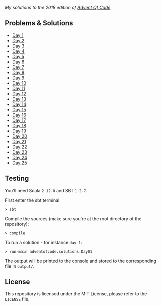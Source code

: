 _My solutions to the 2018 edition of [Advent Of Code](https://adventofcode.com)._


## Problems & Solutions

* [Day 1](https://adventofcode.com/2018/day/1)<!--: [solution](https://github.com/uzairfaisal/AdventOfCode-2018/blob/master/src/main/scala/adventofcode/solutions/Day01.scala) -->
* [Day 2](https://adventofcode.com/2018/day/2)<!--: [solution](https://github.com/uzairfaisal/AdventOfCode-2018/blob/master/src/main/scala/adventofcode/solutions/Day02.scala) -->
* [Day 3](https://adventofcode.com/2018/day/3)<!--: [solution](https://github.com/uzairfaisal/AdventOfCode-2018/blob/master/src/main/scala/adventofcode/solutions/Day03.scala) -->
* [Day 4](https://adventofcode.com/2018/day/4)<!--: [solution](https://github.com/uzairfaisal/AdventOfCode-2018/blob/master/src/main/scala/adventofcode/solutions/Day04.scala) -->
* [Day 5](https://adventofcode.com/2018/day/5)<!-- : [solution](https://github.com/uzairfaisal/AdventOfCode-2018/blob/master/src/main/scala/adventofcode/solutions/Day05.scala) -->
* [Day 6](https://adventofcode.com/2018/day/6)<!-- : [solution](https://github.com/uzairfaisal/AdventOfCode-2018/blob/master/src/main/scala/adventofcode/solutions/Day06.scala) -->
* [Day 7](https://adventofcode.com/2018/day/7)<!-- : [solution](https://github.com/uzairfaisal/AdventOfCode-2018/blob/master/src/main/scala/adventofcode/solutions/Day07.scala) -->
* [Day 8](https://adventofcode.com/2018/day/8)<!-- : [solution](https://github.com/uzairfaisal/AdventOfCode-2018/blob/master/src/main/scala/adventofcode/solutions/Day08.scala) -->
* [Day 9](https://adventofcode.com/2018/day/9)<!-- : [solution](https://github.com/uzairfaisal/AdventOfCode-2018/blob/master/src/main/scala/adventofcode/solutions/Day09.scala) -->
* [Day 10](https://adventofcode.com/2018/day/10)<!-- : [solution](https://github.com/uzairfaisal/AdventOfCode-2018/blob/master/src/main/scala/adventofcode/solutions/Day10.scala) -->
* [Day 11](https://adventofcode.com/2018/day/11)<!-- : [solution](https://github.com/uzairfaisal/AdventOfCode-2018/blob/master/src/main/scala/adventofcode/solutions/Day11.scala) -->
* [Day 12](https://adventofcode.com/2018/day/12)<!-- : [solution](https://github.com/uzairfaisal/AdventOfCode-2018/blob/master/src/main/scala/adventofcode/solutions/Day12.scala) -->
* [Day 13](https://adventofcode.com/2018/day/13)<!-- : [solution](https://github.com/uzairfaisal/AdventOfCode-2018/blob/master/src/main/scala/adventofcode/solutions/Day13.scala) -->
* [Day 14](https://adventofcode.com/2018/day/14)<!-- : [solution](https://github.com/uzairfaisal/AdventOfCode-2018/blob/master/src/main/scala/adventofcode/solutions/Day14.scala) -->
* [Day 15](https://adventofcode.com/2018/day/15)<!-- : [solution](https://github.com/uzairfaisal/AdventOfCode-2018/blob/master/src/main/scala/adventofcode/solutions/Day15.scala) -->
* [Day 16](https://adventofcode.com/2018/day/16)<!-- : [solution](https://github.com/uzairfaisal/AdventOfCode-2018/blob/master/src/main/scala/adventofcode/solutions/Day16.scala) -->
* [Day 17](https://adventofcode.com/2018/day/17)<!-- : [solution](https://github.com/uzairfaisal/AdventOfCode-2018/blob/master/src/main/scala/adventofcode/solutions/Day17.scala) -->
* [Day 18](https://adventofcode.com/2018/day/18)<!-- : [partial solution](https://github.com/uzairfaisal/AdventOfCode-2018/blob/master/src/main/scala/adventofcode/solutions/Day18.scala) -->
* [Day 19](https://adventofcode.com/2018/day/19)<!-- : [solution](https://github.com/uzairfaisal/AdventOfCode-2018/blob/master/src/main/scala/adventofcode/solutions/Day19.scala) -->
* [Day 20](https://adventofcode.com/2018/day/20)<!-- : [solution](https://github.com/uzairfaisal/AdventOfCode-2018/blob/master/src/main/scala/adventofcode/solutions/Day20.scala) -->
* [Day 21](https://adventofcode.com/2018/day/21)<!-- : [solution](https://github.com/uzairfaisal/AdventOfCode-2018/blob/master/src/main/scala/adventofcode/solutions/Day21.scala) -->
* [Day 22](https://adventofcode.com/2018/day/22)<!-- : [solution](https://github.com/uzairfaisal/AdventOfCode-2018/blob/master/src/main/scala/adventofcode/solutions/Day22.scala) -->
* [Day 23](https://adventofcode.com/2018/day/23)<!-- : [partial solution](https://github.com/uzairfaisal/AdventOfCode-2018/blob/master/src/main/scala/adventofcode/solutions/Day23.scala) -->
* [Day 24](https://adventofcode.com/2018/day/24)<!-- : [solution](https://github.com/uzairfaisal/AdventOfCode-2018/blob/master/src/main/scala/adventofcode/solutions/Day24.scala) -->
* [Day 25](https://adventofcode.com/2018/day/25)<!-- : [partial solution](https://github.com/uzairfaisal/AdventOfCode-2018/blob/master/src/main/scala/adventofcode/solutions/Day25.scala) -->


## Testing

You'll need Scala `2.12.8` and SBT `1.2.7`.

First enter the sbt terminal:
```
> sbt
```

Compile the sources (make sure you're at the root directory of the repository):
```
> compile
```

To run a solution - for instance `day 1`:
```
> run-main adventofcode.solutions.Day01
```

The output will be printed to the console and stored to the corresponding file in `output/`.


## License

This repository is licensed under the MIT License, please refer to the `LICENSE` file.
